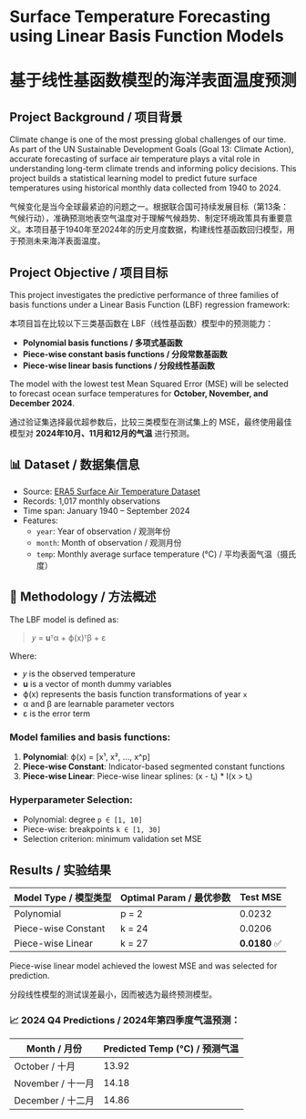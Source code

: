 # Surface Temperature Forecasting using Linear Basis Function Models
# 基于线性基函数模型的海洋表面温度预测

## Project Background / 项目背景

Climate change is one of the most pressing global challenges of our time. As part of the UN Sustainable Development Goals (Goal 13: Climate Action), accurate forecasting of surface air temperature plays a vital role in understanding long-term climate trends and informing policy decisions. This project builds a statistical learning model to predict future surface temperatures using historical monthly data collected from 1940 to 2024.

气候变化是当今全球最紧迫的问题之一。根据联合国可持续发展目标（第13条：气候行动），准确预测地表空气温度对于理解气候趋势、制定环境政策具有重要意义。本项目基于1940年至2024年的历史月度数据，构建线性基函数回归模型，用于预测未来海洋表面温度。

## Project Objective / 项目目标

This project investigates the predictive performance of three families of basis functions under a Linear Basis Function (LBF) regression framework:

本项目旨在比较以下三类基函数在 LBF（线性基函数）模型中的预测能力：

- **Polynomial basis functions / 多项式基函数**
- **Piece-wise constant basis functions / 分段常数基函数**
- **Piece-wise linear basis functions / 分段线性基函数**

The model with the lowest test Mean Squared Error (MSE) will be selected to forecast ocean surface temperatures for **October, November, and December 2024**.

通过验证集选择最优超参数后，比较三类模型在测试集上的 MSE，最终使用最佳模型对 **2024年10月、11月和12月的气温** 进行预测。

## 📊 Dataset / 数据集信息

- Source: [ERA5 Surface Air Temperature Dataset](https://www.ecmwf.int/en/forecasts/datasets/reanalysis-datasets/era5)
- Records: 1,017 monthly observations
- Time span: January 1940 – September 2024
- Features:
  - `year`: Year of observation / 观测年份
  - `month`: Month of observation / 观测月份
  - `temp`: Monthly average surface temperature (°C) / 平均表面气温（摄氏度）

## 🧠 Methodology / 方法概述

The LBF model is defined as:

> 𝑦 = 𝐮ᵀα + ϕ(x)ᵀβ + ε

Where:

- 𝑦 is the observed temperature  
- 𝐮 is a vector of month dummy variables  
- ϕ(x) represents the basis function transformations of year `x`  
- α and β are learnable parameter vectors  
- ε is the error term  

### Model families and basis functions:

1. **Polynomial**: ϕ(x) = [x¹, x², ..., x^p]
2. **Piece-wise Constant**: Indicator-based segmented constant functions
3. **Piece-wise Linear**: Piece-wise linear splines: (x - tᵢ) * I(x > tᵢ)

### Hyperparameter Selection:

- Polynomial: degree `p ∈ [1, 10]`
- Piece-wise: breakpoints `k ∈ [1, 30]`
- Selection criterion: minimum validation set MSE

## Results / 实验结果

| Model Type / 模型类型        | Optimal Param / 最优参数 | Test MSE |
|------------------------------|----------------------------|----------|
| Polynomial                   | p = 2                      | 0.0232   |
| Piece-wise Constant          | k = 24                     | 0.0206   |
| Piece-wise Linear            | k = 27                     | **0.0180** ✅ |

Piece-wise linear model achieved the lowest MSE and was selected for prediction.

分段线性模型的测试误差最小，因而被选为最终预测模型。

### 📈 2024 Q4 Predictions / 2024年第四季度气温预测：

| Month / 月份     | Predicted Temp (°C) / 预测气温 |
|------------------|-------------------------------|
| October / 十月   | 13.92                        |
| November / 十一月| 14.18                        |
| December / 十二月| 14.86                        |



